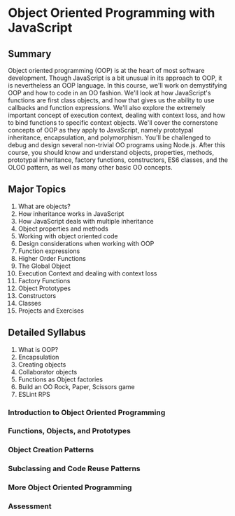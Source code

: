 # Object Oriented Programming with JavaScript

## Summary

Object oriented programming (OOP) is at the heart of most software development. Though JavaScript is a bit unusual in its approach to OOP, it is nevertheless an OOP language. In this course, we'll work on demystifying OOP and how to code in an OO fashion. We'll look at how JavaScript's functions are first class objects, and how that gives us the ability to use callbacks and function expressions. We'll also explore the extremely important concept of execution context, dealing with context loss, and how to bind functions to specific context objects. We'll cover the cornerstone concepts of OOP as they apply to JavaScript, namely prototypal inheritance, encapsulation, and polymorphism. You'll be challenged to debug and design several non-trivial OO programs using Node.js. After this course, you should know and understand objects, properties, methods, prototypal inheritance, factory functions, constructors, ES6 classes, and the OLOO pattern, as well as many other basic OO concepts.

## Major Topics

1. What are objects?
2. How inheritance works in JavaScript
3. How JavaScript deals with multiple inheritance
4. Object properties and methods
5. Working with object oriented code
6. Design considerations when working with OOP
7. Function expressions
8. Higher Order Functions
9. The Global Object
10. Execution Context and dealing with context loss
11. Factory Functions
12. Object Prototypes
13. Constructors
14. Classes
15. Projects and Exercises

## Detailed Syllabus

1. What is OOP?
2. Encapsulation
3. Creating objects
4. Collaborator objects
5. Functions as Object factories
6. Build an OO Rock, Paper, Scissors game
7. ESLint RPS

### Introduction to Object Oriented Programming

### Functions, Objects, and Prototypes

### Object Creation Patterns

### Subclassing and Code Reuse Patterns

### More Object Oriented Programming

### Assessment
